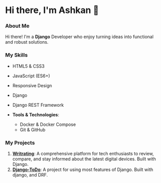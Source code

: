 # Hi there, I'm Ashkan 👋

### About Me

Hi there! I'm a **Django** Developer who enjoy turning ideas into functional and robust solutions.

### My Skills

  - HTML5 & CSS3
  - JavaScript (ES6+)
  - Responsive Design
  - Django
  - Django REST Framework

- **Tools & Technologies**:
  - Docker & Docker Compose
  - Git & GitHub

### My Projects

1. **[Writrating](https://github.com/Ashkantvn/writrating)**: A comprehensive platform for tech enthusiasts to review, compare, and stay informed about the latest digital devices. Built with Django.
2. **[Django-ToDo](https://github.com/Ashkantvn/DJANGO-TODO)**: A project for using most features of Django. Built with django, and DRF.
